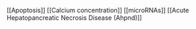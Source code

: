 [[Apoptosis]]
[[Calcium concentration]]
[[microRNAs]]
[[Acute Hepatopancreatic Necrosis Disease (Ahpnd)]]
